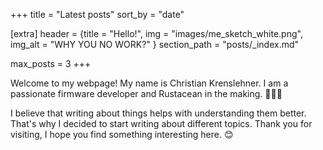 +++
title = "Latest posts"
sort_by = "date"

[extra]
header = {title = "Hello!", img = "images/me_sketch_white.png", img_alt = "WHY YOU NO WORK?" }
section_path = "posts/_index.md"

max_posts = 3
+++

Welcome to my webpage! My name is Christian Krenslehner. I am a passionate firmware developer and Rustacean in the making. 🦀👷‍♂️

I believe that writing about things helps with understanding them better. That's why I decided to start writing about different topics. Thank you for visiting, I hope you find something interesting here. 😊